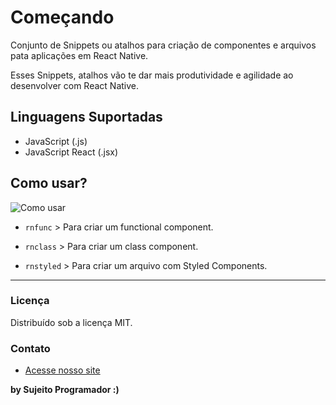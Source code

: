 # Começando

Conjunto de Snippets ou atalhos para criação de componentes e arquivos pata aplicações em React Native.

Esses Snippets, atalhos vão te dar mais produtividade e agilidade ao desenvolver com React Native.

## Linguagens Suportadas

- JavaScript (.js)
- JavaScript React (.jsx)

## Como usar?

![Como usar](https://sujeitoprogramador.com/wp-content/uploads/2019/12/snippet-code.gif)

* `rnfunc` > Para criar um functional component.

* `rnclass` > Para criar um class component.

* `rnstyled` > Para criar um arquivo com Styled Components.


-----------------------------------------------------------------------------------------------------------

### Licença

Distribuído sob a licença MIT.

### Contato

* [Acesse nosso site](https://sujeitoprogramador.com)

**by Sujeito Programador :)**
